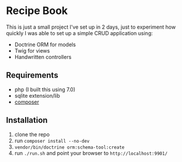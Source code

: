 # Recipe Book

This is just a small project I've set up in 2 days,
just to experiment how quickly I was able to set up a
simple CRUD application using:

* Doctrine ORM for models
* Twig for views
* Handwritten controllers

## Requirements
* php (I built this using 7.0)
* sqlite extension/lib
* [composer](https://getcomposer.org)

## Installation

1. clone the repo
2. run `composer install --no-dev`
3. `vendor/bin/doctrine orm:schema-tool:create`
4. run `./run.sh` and point your browser to `http://localhost:9901/`
